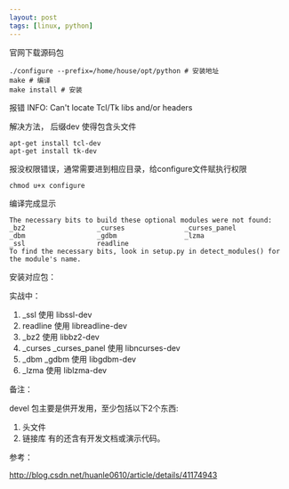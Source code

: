 ```yaml
---
layout: post
tags: [linux, python]
---
```

官网下载源码包

```shell
./configure --prefix=/home/house/opt/python # 安装地址
make # 编译
make install # 安装
```
报错
INFO: Can't locate Tcl/Tk libs and/or headers

解决方法， 后缀dev 使得包含头文件

```
apt-get install tcl-dev    
apt-get install tk-dev 
```

报没权限错误，通常需要进到相应目录，给configure文件赋执行权限

```
chmod u+x configure
```

编译完成显示

```
The necessary bits to build these optional modules were not found:
_bz2                  _curses               _curses_panel      
_dbm                  _gdbm                 _lzma              
_ssl                  readline                                 
To find the necessary bits, look in setup.py in detect_modules() for the module's name.

```

安装对应包：

实战中：
1. _ssl 使用 libssl-dev
2. readline 使用 libreadline-dev
3. _bz2 使用 libbz2-dev
4. _curses _curses_panel 使用 libncurses-dev
5. _dbm _gdbm 使用 libgdbm-dev
6. _lzma 使用 liblzma-dev

备注：

devel 包主要是供开发用，至少包括以下2个东西:
1. 头文件
2. 链接库
有的还含有开发文档或演示代码。

参考：

http://blog.csdn.net/huanle0610/article/details/41174943
